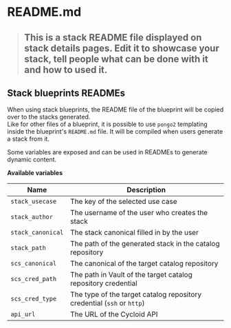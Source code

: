 # README.md

> ## This is a stack README file displayed on stack details pages. Edit it to showcase your stack, tell people what can be done with it and how to used it.

## Stack blueprints READMEs

When using stack blueprints, the README file of the blueprint will be copied over to the stacks generated.  
Like for other files of a blueprint, it is possible to use `pongo2` templating inside the blueprint's `README.md` file. It will be compiled when users generate a stack from it.

Some variables are exposed and can be used in READMEs to generate dynamic content.

**Available variables**

| Name | Description |
|--|--|
| `stack_usecase` | The key of the selected use case |
| `stack_author` | The username of the user who creates the stack |
| `stack_canonical` | The stack canonical filled in by the user |
| `stack_path` | The path of the generated stack in the catalog repository |
| `scs_canonical` | The canonical of the target catalog repository |
| `scs_cred_path` | The path in Vault of the target catalog repository credential |
| `scs_cred_type` | The type of the target catalog repository credential (`ssh` or `http`) |
| `api_url` | The URL of the Cycloid API |

